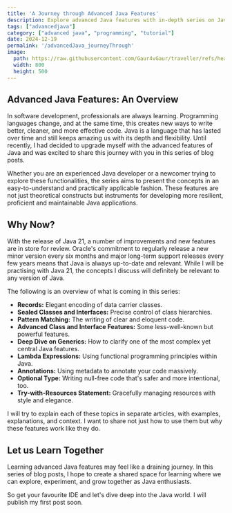 ```yaml
---
title: 'A Journey through Advanced Java Features'
description: Explore advanced Java features with in-depth series on Java 21. Learn about records, sealed classes, pattern matching, and more to enhance your coding skills and create robust Java applications.
tags: ["advancedjava"]
category: ["advanced java", "programming", "tutorial"]
date: 2024-12-19
permalink: '/advancedJava_journeyThrough'
image:
  path: https://raw.githubusercontent.com/Gaur4vGaur/traveller/refs/heads/master/images/java/2024-12-19-advancedJava_journeyThrough.jpg
  width: 800
  height: 500
---
```



## Advanced Java Features: An Overview
In software development, professionals are always learning. Programming languages change, and at the same time, this creates new ways to write better, cleaner, and more effective code. Java is a language that has lasted over time and still keeps amazing us with its depth and flexibility. Until recently, I had decided to upgrade myself with the advanced features of Java and was excited to share this journey with you in this series of blog posts.

Whether you are an experienced Java developer or a newcomer trying to explore these functionalities, the series aims to present the concepts in an easy-to-understand and practically applicable fashion. These features are not just theoretical constructs but instruments for developing more resilient, proficient and maintainable Java applications.


## Why Now?

With the release of Java 21, a number of improvements and new features are in store for review. Oracle's commitment to regularly release a new minor version every six months and major long-term support releases every few years means that Java is always up-to-date and relevant. While I will be practising with Java 21, the concepts I discuss will definitely be relevant to any version of Java.

The following is an overview of what is coming in this series:

* **Records:** Elegant encoding of data carrier classes.
* **Sealed Classes and Interfaces:** Precise control of class hierarchies.
* **Pattern Matching:** The writing of clear and eloquent code.
* **Advanced Class and Interface Features:** Some less-well-known but powerful features.
* **Deep Dive on Generics:** How to clarify one of the most complex yet central Java features.
* **Lambda Expressions:** Using functional programming principles within Java.
* **Annotations:** Using metadata to annotate your code massively.
* **Optional Type:** Writing null-free code that's safer and more intentional, too.
* **Try-with-Resources Statement:** Gracefully managing resources with style and elegance.

I will try to explain each of these topics in separate articles, with examples, explanations, and context. I want to share not just how to use them but why these features work like they do.


## Let us Learn Together
Learning advanced Java features may feel like a draining journey. In this series of blog posts, I hope to create a shared space for learning where we can explore, experiment, and grow together as Java enthusiasts.

So get your favourite IDE and let's dive deep into the Java world. I will publish my first post soon.


 
